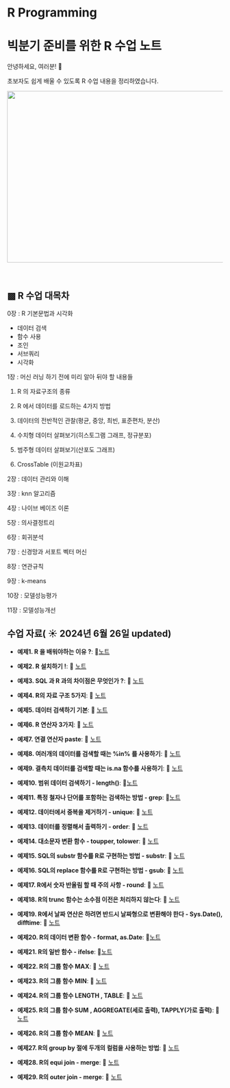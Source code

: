 # R Programming


# 빅분기 준비를 위한 R 수업 노트

안녕하세요, 여러분!  🌟

초보자도 쉽게 배울 수 있도록 R 수업 내용을 정리하였습니다.

<img src="https://github.com/boeun-pk/R-/blob/main/R%20%EC%88%98%EC%97%85%20%ED%91%9C%EC%A7%80.png" width="600" height="400">

&nbsp;


## ▩ R 수업 대목차


0장 : R 기본문법과 시각화 
- 데이터 검색
- 함수 사용
- 조인
- 서브쿼리
- 시각화

1장 : 머신 러닝 하기 전에 미리 알아 뒤야 할 내용들

1. R 의 자료구조의 종류
  
2. R 에서 데이터를 로드하는 4가지 방법
  
3. 데이터의 전반적인 관찰(평균, 중앙, 최빈, 표준편차, 분산)
  
4. 수치형 데이터 살펴보기(히스토그램 그래프, 정규분포)
  
5. 범주형 데이터 살펴보기(산포도 그래프)
  
6. CrossTable (이원교차표)


2장 : 데이터 관리와 이해

3장 : knn 알고리즘

4장 : 나이브 베이즈 이론

5장 : 의사결정트리

6장 : 회귀분석

7장 : 신경망과 서포트 벡터 머신

8장 : 연관규칙

9장 : k-means

10장 : 모델성능평가

11장 : 모델성능개선


## 수업 자료( ☀️ 2024년 6월 26일 updated)


- **예제1. R 을 배워야하는 이유 ?**:  📄[노트](https://bold-bergamot-e04.notion.site/R-1-R-1594fa83c6f24c65b98943be6dcea311?pvs=73)
  &nbsp;
  
- **예제2. R 설치하기 !**: 📄 [노트](https://bold-bergamot-e04.notion.site/R-2-R-a0d3aeb0bc804af89eb9141031d96ff7?pvs=73)

- **예제3. SQL 과 R 과의 차이점은 무엇인가 ?**: 📄 [노트](https://bold-bergamot-e04.notion.site/R-3-SQL-R-30f6b7db1f4941df8f22498126af5a03?pvs=73)

- **예제4. R의 자료 구조 5가지**: 📄 [노트](https://bold-bergamot-e04.notion.site/R-4-R-5-95b945f0c71744d28f6b489e2be37d0e?pvs=73)

- **예제5. 데이터 검색하기 기본**: 📄 [노트](https://bold-bergamot-e04.notion.site/R-5-926809c0fd064d108fbfd7cef1cd451d?pvs=73)

- **예제6. R 연산자 3가지**: 📄 [노트](https://bold-bergamot-e04.notion.site/R-6-R-3-f4752c086db247e1b9de98f81c745a72?pvs=73)

- **예제7. 연결 연산자 paste**: 📄 [노트](https://bold-bergamot-e04.notion.site/R-7-paste-4f9d20effef84b2fb541cfef20d1fef4?pvs=73)

- **예제8. 여러개의 데이터를 검색할 때는 %in% 를 사용하기**: 📄 [노트](https://bold-bergamot-e04.notion.site/R-8-in-f500358d396b410f8d923c7c64b4c8f1?pvs=73)

- **예제9. 결측치 데이터를 검색할 때는 is.na 함수를 사용하기**: 📄 [노트](https://bold-bergamot-e04.notion.site/R-9-is-na-ef01d6e7fdde449abf9bff40b456dd04?pvs=73)







- **예제10. 범위 데이터 검색하기 - length()**:  📄[노트](https://bold-bergamot-e04.notion.site/R-10-length-ed5ca616852f49b5b3a3ed7095df12a9?pvs=73)
  &nbsp;
  
- **예제11. 특정 철자나 단어를 포함하는 검색하는 방법 - grep**:  📄[노트](https://bold-bergamot-e04.notion.site/R-11-grep-97d3a4c8baff4b6cb046de07c796d968?pvs=73)

  
- **예제12. 데이터에서 중복을 제거하기 - unique**: 📄 [노트](https://bold-bergamot-e04.notion.site/R-12-unique-3c1a3529c2174ded909e1733dbe2e669?pvs=73)

- **예제13. 데이터를 정렬해서 출력하기 - order**: 📄 [노트](https://bold-bergamot-e04.notion.site/R-13-order-33aeff1393fd45448eb7cfd350757c15?pvs=73)

- **예제14. 대소문자 변환 함수 - toupper, tolower**: 📄 [노트](https://bold-bergamot-e04.notion.site/R-14-toupper-tolower-9d2c7ea76bee42efac405dbfb69421cd?pvs=73)

- **예제15. SQL의 substr 함수를 R로 구현하는 방법 - substr**: 📄 [노트](https://bold-bergamot-e04.notion.site/R-15-SQL-substr-R-substr-9409a89ead894c79b311c57522be0a14?pvs=73)

- **예제16. SQL의 replace 함수를 R로 구현하는 방법 - gsub**: 📄 [노트](https://bold-bergamot-e04.notion.site/R-16-SQL-replace-R-gsub-d72ea1b6f2cc41e1b2de1271170f214d?pvs=73)

- **예제17. R에서 숫자 반올림 할 때 주의 사항 - round**: 📄 [노트](https://bold-bergamot-e04.notion.site/R-17-R-round-3adef68ce77b499f83ccab2129c0284e?pvs=73)

- **예제18. R의 trunc 함수는 소수점 이전은 처리하지 않는다**: 📄 [노트](https://bold-bergamot-e04.notion.site/R-18-R-trunc-61cc826c596747a29eb03e0335c751a9?pvs=73)

- **예제19. R에서 날짜 연산은 하려면 반드시 날짜형으로 변환해야 한다 - Sys.Date(), difftime**: 📄 [노트](https://bold-bergamot-e04.notion.site/R-19-R-Sys-Date-difftime-831634a768f94a989ca854b88b75b1df?pvs=73)






- **예제20. R의 데이터 변환 함수 - format, as.Date**:  📄[노트](https://bold-bergamot-e04.notion.site/R-20-R-format-as-Date-dcc9e457d3184262bbb4ec0847e11632?pvs=73)
  &nbsp;
  
- **예제21. R의 일반 함수 - ifelse**:  📄[노트](https://bold-bergamot-e04.notion.site/R-21-R-ifelse-ae502da8f970475088898d342c7944f8?pvs=73)

  
- **예제22. R의 그룹 함수 MAX**: 📄 [노트](https://bold-bergamot-e04.notion.site/R-22-R-MAX-ed9c4ca7a8354411b4964e7c76efa04a?pvs=73)

- **예제23. R의 그룹 함수 MIN**: 📄 [노트](https://bold-bergamot-e04.notion.site/R-23-R-MIN-e50c8895e17c404fa016da40476d86ee?pvs=73)

- **예제24. R의 그룹 함수 LENGTH , TABLE**: 📄 [노트](https://bold-bergamot-e04.notion.site/R-24-R-LENGTH-TABLE-de8e8c8844844b3fb952a79db1e12784?pvs=73)

- **예제25. R의 그룹 함수 SUM , AGGREGATE(세로 출력), TAPPLY(가로 출력)**: 📄 [노트](https://bold-bergamot-e04.notion.site/R-25-R-SUM-AGGREGATE-TAPPLY-350e792af95b403899867875ff3aa64d?pvs=73)

- **예제26. R의 그룹 함수 MEAN**: 📄 [노트](https://bold-bergamot-e04.notion.site/R-26-R-MEAN-fc2ec327626146448bc6cf8a750bf0b3?pvs=73)

- **예제27. R의 group by 절에 두개의 컬럼을 사용하는 방법**: 📄 [노트](https://bold-bergamot-e04.notion.site/R-27-R-group-by-48bbae59bcad45b09fc59dfb13f0f14d?pvs=73)

- **예제28. R의 equi join - merge**: 📄 [노트](https://bold-bergamot-e04.notion.site/R-28-R-equi-join-merge-2d8f1bc11e0e4ec9a9a3167abcecc481?pvs=73)

- **예제29. R의 outer join - merge**: 📄 [노트](https://bold-bergamot-e04.notion.site/R-29-R-outer-join-merge-8b7fff50724e46b78663ff72bcbbae47?pvs=73)




